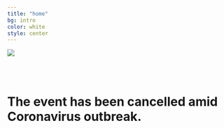 ```yaml
---
title: "home"
bg: intro
color: white
style: center
---
```

![](img/mrathon_new.png)

<br><br>

<center><i class="fa fa-bullhorn fa-5x fa-align-center">
    </i></center>
    
# The event has been cancelled amid Coronavirus outbreak. 

